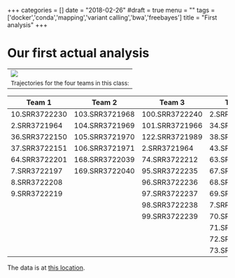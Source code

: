 +++
categories = []
date = "2018-02-26"
#draft = true
menu = ""
tags = ['docker','conda','mapping','variant calling','bwa','freebayes']
title = "First analysis"
+++

# Our first actual analysis

|          |
|----------|
|![](/img/team_data.png)|
|<small>Trajectories for the four teams in this class:</small>|

|    Team 1     |      Team 2      |       Team 3      |      Team 4         |
|----------|---------|--------------|--------------|
|10.SRR3722230|103.SRR3721968|100.SRR3722240|2.SRR3721964|
|2.SRR3721964|104.SRR3721969|101.SRR3721966|34.SRR3722148|
|36.SRR3722150|105.SRR3721970|122.SRR3721989|38.SRR3722152|
|37.SRR3722151|106.SRR3721971|2.SRR3721964|43.SRR3722158|
|64.SRR3722201|168.SRR3722039|74.SRR3722212|63.SRR3722200|
|7.SRR3722197|169.SRR3722040|95.SRR3722235|67.SRR3722204|
|8.SRR3722208||96.SRR3722236|68.SRR3722205|
|9.SRR3722219||97.SRR3722237|69.SRR3722206|
|||98.SRR3722238|7.SRR3722197|
|||99.SRR3722239|70.SRR3722207|
||||71.SRR3722209|
||||72.SRR3722210|
||||73.SRR3722211|

The data is at [this location](http://www.bx.psu.edu/~anton/share/bmmb554_data/).
